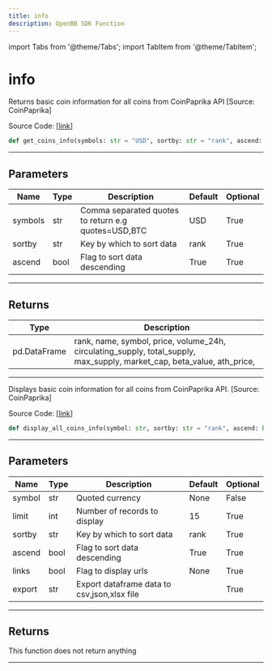 ```yaml
---
title: info
description: OpenBB SDK Function
---
```


import Tabs from '@theme/Tabs';
import TabItem from '@theme/TabItem';

# info

<Tabs>
<TabItem value="model" label="Model" default>

Returns basic coin information for all coins from CoinPaprika API [Source: CoinPaprika]

Source Code: [[link](https://github.com/OpenBB-finance/OpenBBTerminal/tree/main/openbb_terminal/cryptocurrency/overview/coinpaprika_model.py#L183)]

```python
def get_coins_info(symbols: str = "USD", sortby: str = "rank", ascend: bool = True) -> pd.DataFrame
```
---
## Parameters

| Name | Type | Description | Default | Optional |
| ---- | ---- | ----------- | ------- | -------- |
| symbols | str | Comma separated quotes to return e.g quotes=USD,BTC | USD | True |
| sortby | str | Key by which to sort data | rank | True |
| ascend | bool | Flag to sort data descending | True | True |

---
## Returns

| Type | Description |
| ---- | ----------- |
| pd.DataFrame | rank, name, symbol, price, volume_24h, circulating_supply, total_supply,<br/>max_supply, market_cap, beta_value, ath_price, |

---


</TabItem>
<TabItem value="view" label="View">

Displays basic coin information for all coins from CoinPaprika API. [Source: CoinPaprika]

Source Code: [[link](https://github.com/OpenBB-finance/OpenBBTerminal/tree/main/openbb_terminal/cryptocurrency/overview/coinpaprika_view.py#L159)]

```python
def display_all_coins_info(symbol: str, sortby: str = "rank", ascend: bool = True, limit: int = 15, export: str = "") -> None
```
---
## Parameters

| Name | Type | Description | Default | Optional |
| ---- | ---- | ----------- | ------- | -------- |
| symbol | str | Quoted currency | None | False |
| limit | int | Number of records to display | 15 | True |
| sortby | str | Key by which to sort data | rank | True |
| ascend | bool | Flag to sort data descending | True | True |
| links | bool | Flag to display urls | None | True |
| export | str | Export dataframe data to csv,json,xlsx file |  | True |

---
## Returns

This function does not return anything

---


</TabItem>
</Tabs>